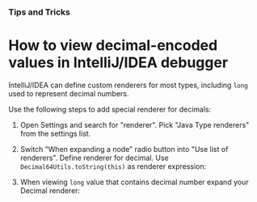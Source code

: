 ### Tips and Tricks

# How to view decimal-encoded values in IntelliJ/IDEA debugger

IntelliJ/IDEA can define custom renderers for most types, including `long` used to represent decimal numbers.

Use the following steps to add special renderer for decimals:

1. Open Settings and search for "renderer". Pick "Java Type renderers" from the settings list.

2. Switch "When expanding a node" radio button into "Use list of renderers". Define renderer for decimal. Use `Decimal64Utils.toString(this)` as renderer expression:


3. When viewing `long` value that contains decimal number expand your Decimal renderer:




